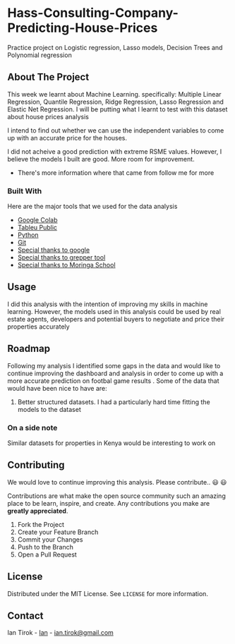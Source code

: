 # Hass-Consulting-Company-Predicting-House-Prices
Practice project on Logistic regression, Lasso models, Decision Trees and Polynomial regression

<!-- ABOUT THE PROJECT -->
## About The Project

This week we learnt about Machine Learning. specifically: Multiple Linear Regression, Quantile Regression, Ridge Regression, Lasso Regression and Elastic Net Regression.
I will be putting what I learnt to test with this dataset about house prices analysis

I intend to find out whether we can use the independent variables to come up with an accurate price for the houses.

I did not acheive a good prediction with extreme RSME values. However, I believe the models I built are good. More room for improvement. 

* There's more information where that came from follow me for more


### Built With

Here are the major tools that we used for the data analysis

* [Google Colab](https://colab.research.google.com/)
* [Tableu Public](https://public.tableau.com/en-us/s/)
* [Python](https://www.python.org/)
* [Git](https://github.com/)
* [Special thanks to google](https://google.com)
* [Special thanks to grepper tool](https://www.codegrepper.com/)
* [Special thanks to Moringa School](https://moringaschool.com/)



<!-- USAGE EXAMPLES -->
## Usage

I did this analysis with the intention of improving my skills in machine learning. However, the models used in this analysis could be used by real estate agents, developers and potential buyers to negotiate and price their properties accurately

<!-- ROADMAP -->
## Roadmap

Following my analysis I identified some gaps in the data and would like to continue improving the dashboard and analysis in order to come up with a more accurate prediction on footbal game results
.
Some of the data that would have been nice to have are:

1. Better structured datasets. I had a particularly hard time fitting the models to the dataset

### On a side note

Similar datasets for properties in Kenya would be interesting to work on

<!-- CONTRIBUTING -->
## Contributing

We would love to continue improving this analysis. Please contribute.. :smiley: :smiley:

Contributions are what make the open source community such an amazing place to be learn, inspire, and create. Any contributions you make are **greatly appreciated**.

1. Fork the Project
2. Create your Feature Branch 
3. Commit your Changes 
4. Push to the Branch 
5. Open a Pull Request



<!-- LICENSE -->
## License

Distributed under the MIT License. See `LICENSE` for more information.



<!-- CONTACT -->
## Contact

Ian Tirok - [Ian](https://twitter.com/Kittony_) - ian.tirok@gmail.com



